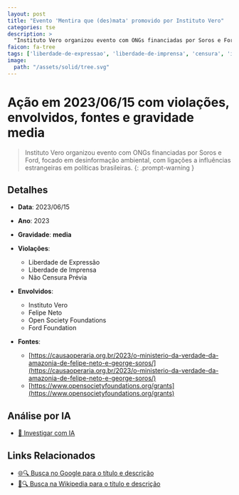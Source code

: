 ```yaml
---
layout: post
title: "Evento 'Mentira que (des)mata' promovido por Instituto Vero"
categories: tse
description: > 
  "Instituto Vero organizou evento com ONGs financiadas por Soros e Ford, focado em desinformação ambiental, com ligações a influências estrangeiras em políticas brasileiras."
faicon: fa-tree
tags: ['liberdade-de-expressao', 'liberdade-de-imprensa', 'censura', 'instituto-vero', 'felipe-neto', 'open-society-foundations', 'ford-foundation', 'gravidade-media', 'evento-ambiental', 'desinformacao', 'financiamento-soros', 'ongs']
image:
  path: "/assets/solid/tree.svg"
---
```


# Ação em 2023/06/15 com violações, envolvidos, fontes e gravidade media

> Instituto Vero organizou evento com ONGs financiadas por Soros e Ford, focado em desinformação ambiental, com ligações a influências estrangeiras em políticas brasileiras.
{: .prompt-warning }

## Detalhes
- **Data**: 2023/06/15
- **Ano**: 2023
- **Gravidade**: **media** <i class="fas fa-tree"></i>

- **Violações**:
  - Liberdade de Expressão
  - Liberdade de Imprensa
  - Não Censura Prévia
- **Envolvidos**:
  - Instituto Vero
  - Felipe Neto
  - Open Society Foundations
  - Ford Foundation
- **Fontes**:
  - [https://causaoperaria.org.br/2023/o-ministerio-da-verdade-da-amazonia-de-felipe-neto-e-george-soros/](https://causaoperaria.org.br/2023/o-ministerio-da-verdade-da-amazonia-de-felipe-neto-e-george-soros/)
  - [https://www.opensocietyfoundations.org/grants](https://www.opensocietyfoundations.org/grants)

## Análise por IA
- [🤖 Investigar com IA](https://www.perplexity.ai/search?q=%20Evento%20%27Mentira%20que%20%28des%29mata%27%20promovido%20por%20Instituto%20Vero%20Instituto%20Vero%20organizou%20evento%20com%20ONGs%20financiadas%20por%20Soros%20e%20Ford%2C%20focado%20em%20desinforma%C3%A7%C3%A3o%20ambiental%2C%20com%20liga%C3%A7%C3%B5es%20a%20influ%C3%AAncias%20estrangeiras%20em%20pol%C3%ADticas%20brasileiras.%20Liberdade%20de%20Express%C3%A3o%20Liberdade%20de%20Imprensa%20N%C3%A3o%20Censura%20Pr%C3%A9via%202023%20gravidade%20media)

## Links Relacionados
- [🌐🔍 Busca no Google para o título e descrição](https://www.google.com/search?q=%20Evento%20%27Mentira%20que%20%28des%29mata%27%20promovido%20por%20Instituto%20Vero%20Instituto%20Vero%20organizou%20evento%20com%20ONGs%20financiadas%20por%20Soros%20e%20Ford%2C%20focado%20em%20desinforma%C3%A7%C3%A3o%20ambiental%2C%20com%20liga%C3%A7%C3%B5es%20a%20influ%C3%AAncias%20estrangeiras%20em%20pol%C3%ADticas%20brasileiras.%20Liberdade%20de%20Express%C3%A3o%20Liberdade%20de%20Imprensa%20N%C3%A3o%20Censura%20Pr%C3%A9via%202023%20gravidade%20media)
- [📖🔍 Busca na Wikipedia para o título e descrição](https://pt.wikipedia.org/w/index.php?search=%20Evento%20%27Mentira%20que%20%28des%29mata%27%20promovido%20por%20Instituto%20Vero%20Instituto%20Vero%20organizou%20evento%20com%20ONGs%20financiadas%20por%20Soros%20e%20Ford%2C%20focado%20em%20desinforma%C3%A7%C3%A3o%20ambiental%2C%20com%20liga%C3%A7%C3%B5es%20a%20influ%C3%AAncias%20estrangeiras%20em%20pol%C3%ADticas%20brasileiras.%20Liberdade%20de%20Express%C3%A3o%20Liberdade%20de%20Imprensa%20N%C3%A3o%20Censura%20Pr%C3%A9via%202023%20gravidade%20media)

